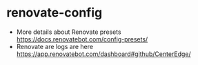 # renovate-config

- More details about Renovate presets https://docs.renovatebot.com/config-presets/
- Renovate are logs are here https://app.renovatebot.com/dashboard#github/CenterEdge/
